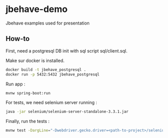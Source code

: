 # jbehave-demo
Jbehave examples used for presentation

## How-to

First, need a postgresql DB init with sql script sql/client.sql.

Make sur docker is installed.

```bash
docker build -t jbehave_postgresql .
docker run -p 5432:5432 jbehave_postgresql
```

Run app :

```bash
mvnw spring-boot:run
```

For tests, we need selenium server running :

```bash
java -jar selenium/selenium-server-standalone-3.3.1.jar
```

Finally, run the tests :

```bash
mvnw test -DargLine="-Dwebdriver.gecko.driver=<path-to-project>/selenium/geckodriver"
```

